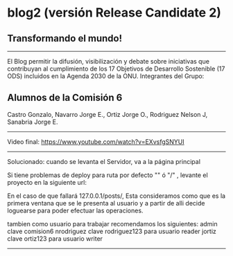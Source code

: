 # blog2 (versión Release Candidate 2)
## Transformando el mundo!
-----------------------------------
El Blog permitir la difusión, visibilización y debate sobre iniciativas que contribuyan al cumplimiento de los 17 Objetivos de Desarrollo Sostenible (17 ODS) incluidos en la Agenda 2030 de la ONU.
Integrantes del Grupo:

Alumnos de la Comisión 6
-------------------------
Castro Gonzalo, Navarro Jorge E., Ortiz Jorge O., Rodriguez Nelson J, Sanabria Jorge E.

-------------------------
Video final: https://www.youtube.com/watch?v=EXvsfgSNYUI

------------------------------------------------------------------------
Solucionado: cuando se levanta el Servidor, va a la página principal

Si tiene problemas de deploy para ruta por defecto "" ó "/" , levante el proyecto en la siguiente url:

En el caso de que fallará
127.0.0.1/posts/, Esta consideramos como que es la primera ventana que se le presenta al usuario y a partir de alli decide loguearse para poder efectuar las operaciones.

tambien como usuario para trabajar recomendamos los siguientes:
admin clave comision6
nrodriguez clave rodriguez123 para usuario reader
jortiz clave ortiz123 para usuario writer

---------------------------------------------------
